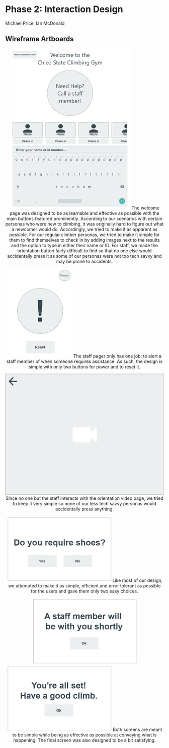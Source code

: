 # Phase 2: Interaction Design

Michael Price, Ian McDonald

## Wireframe Artboards

<p align="center">
  <img src="../Assets/Welcome.png" alt="Welcome screen" style="width:384px;height:512px;">
  The welcome page was designed to be as learnable and effective as possible with the main buttons featured prominently. According to our scenarios with certain personas who were new to climbing, it was originally hard to figure out what a newcomer would do. Accordingly, we tried to make it as apparent as possible. 
  For our regular climber personas, we tried to make it simple for them to find themselves to check in by adding images next to the results and the option to type in either their name or ID. 
  For staff, we made the orientation button fairly difficult to find so that no one else would accidentally press it as some of our personas were not too tech savvy and may be prone to accidents.
</p>

<p align="center">
  <img src="../Assets/Pager.png" alt="Staff pager" style="width:205px;height:284px;">
  The staff pager only has one job: to alert a staff member of when someone requires assistance. As such, the design is simple with only two buttons for power and to reset it.
</p>

<p align="center">
  <img src="../Assets/Orientation.png" alt="Orientation" style="width:512px;height:384px;">
  Since no one but the staff interacts with the orientation video page, we tried to keep it very simple so none of our less tech savvy personas would accidentally press anything. 
</p>

<p align="center">
  <img src="../Assets/Shoes.png" alt="Shoe prompt" style="width:333px;height:210px;">
  Like most of our design, we attempted to make it as simple, efficient and error tolerant as possible for the users and gave them only two easy choices. 
</p>

<p align="center">
  <img src="../Assets/StaffRequest.png" alt="Staff request" style="width:333px;height:210px;">
  <img src="../Assets/Final.png" alt="Final screen" style="width:333px;height:210px;">
  Both screens are meant to be simple while being as effective as possible at conveying what is happening. The final screen was also designed to be a bit satisfying.
</p>
